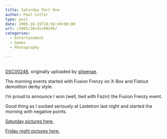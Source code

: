 ```yaml
---
title: Saturday Part One
author: Paul Cutler
type: post
date: 2005-10-15T18:56:49+00:00
url: /2005/10/dsc00246/
categories:
  - Entertainment
  - Games
  - Photography

---
```

<div class="flickr-frame">
  <a href="http://www.flickr.com/photos/silwenae/52739495/" title="photo sharing"><img src="https://i0.wp.com/static.flickr.com/30/52739495_c4ab951c70.jpg?w=700" class="flickr-photo" alt="" data-recalc-dims="1" /></a><br /> <br /> <span class="flickr-caption"><a href="http://www.flickr.com/photos/silwenae/52739495/">DSC00246</a>, originally uploaded by <a href="http://www.flickr.com/people/silwenae/">silwenae</a>.</span>
</div>

<p class="flickr-yourcomment">
  The morning events started with Fusion Frenzy on X-Box and Flatout demolition derby style.
</p>

I&#8217;m proud to announce I won (well, tied with Fazin) the Fusion Frenzy event.

Good thing as I sucked seriously at Lastetron last night and started the morning with negative points.

[Saturday pictures here.][1]

[Friday night pictures here.][2]

 [1]: http://www.flickr.com/photos/silwenae/sets/1143733/
 [2]: http://www.flickr.com/photos/silwenae/sets/1142645/